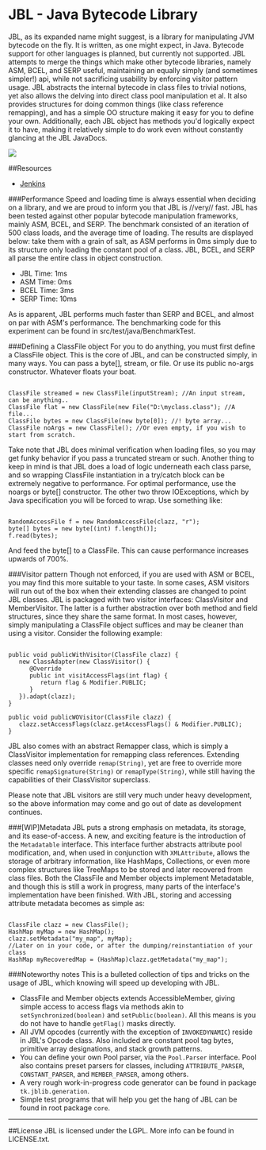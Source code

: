 JBL - Java Bytecode Library 
==========================
JBL, as its expanded name might suggest, is a library for manipulating JVM bytecode on the fly. It is written, as one might expect, in Java. Bytecode support for other languages is planned, but currently not supported. JBL attempts to merge the things which make other bytecode libraries, namely ASM, BCEL, and SERP useful, maintaining an equally simply (and sometimes simpler!) api, while not sacrificing usability by enforcing visitor pattern usage. JBL abstracts the internal bytecode in class files to trivial notions, yet also allows the delving into direct class pool manipulation et al. It also provides structures for doing common things (like class reference remapping), and has a simple OO structure making it easy for you to define your own. Additionally, each JBL object has methods you'd logically expect it to have, making it relatively simple to do work even without constantly glancing at the JBL JavaDocs.

<a href='http://jenkins-icyene.rhcloud.com/job/JBL/'><img src='http://jenkins-icyene.rhcloud.com/job/JBL/badge/icon'></a>

##Resources
* [Jenkins](http://jenkins-icyene.rhcloud.com/job/JBL/)

###Performance
Speed and loading time is always essential when deciding on a library, and we are proud to inform you that JBL is //very// fast. JBL has been tested against other popular bytecode manipulation frameworks, mainly ASM, BCEL, and SERP. The benchmark consisted of an iteration of 500 class loads, and the average time of loading. The results are displayed below: take them with a grain of salt, as ASM performs in 0ms simply due to its structure only loading the constant pool of a class. JBL, BCEL, and SERP all parse the entire class in object construction.

* JBL Time: 1ms
* ASM Time: 0ms
* BCEL Time: 3ms
* SERP Time: 10ms

As is apparent, JBL performs much faster than SERP and BCEL, and almost on par with ASM's performance. The benchmarking code for this experiment can be found in src/test/java/BenchmarkTest.

###Defining a ClassFile object
For you to do anything, you must first define a ClassFile object. This is the core of JBL, and can be constructed simply, in many ways. You can pass a byte[], stream, or file. Or use its public no-args constructor. Whatever floats your boat.

<pre lang="java"><code>
ClassFile streamed = new ClassFile(inputStream); //An input stream, can be anything..
ClassFile flat = new ClassFile(new File("D:\myclass.class"); //A file...
ClassFile bytes = new ClassFile(new byte[0]); //! byte array...
ClassFile noArgs = new ClassFile(); //Or even empty, if you wish to start from scratch.
</code></pre>

Take note that JBL does minimal verification when loading files, so you may get funky behavior if you pass a truncated stream or such. Another thing to keep in mind is that JBL does a load of logic underneath each class parse, and so wrapping ClassFile instantiation in a try/catch block can be extremely negative to performance. For optimal performance, use the noargs or byte[] constructor. The other two throw IOExceptions, which by Java specification you will be forced to wrap. Use something like:

<pre lang="java"><code>
RandomAccessFile f = new RandomAccessFile(clazz, "r");
byte[] bytes = new byte[(int) f.length()];
f.read(bytes);
</code></pre>

And feed the byte[] to a ClassFile. This can cause performance increases upwards of 700%.

###Visitor pattern
Though not enforced, if you are used with ASM or BCEL, you may find this more suitable to your taste. In some cases, ASM visitors will run out of the box when their extending classes are changed to point JBL classes. JBL is packaged with two visitor interfaces: ClassVisitor and MemberVisitor. The latter is a further abstraction over both method and field structures, since they share the same format. In most cases, however, simply manipulating a ClassFile object suffices and may be cleaner than using a visitor. Consider the following example:

<pre lang="java"><code>
public void publicWithVisitor(ClassFile clazz) {
   new ClassAdapter(new ClassVisitor() {
      @Override
	  public int visitAccessFlags(int flag) {
	     return flag & Modifier.PUBLIC;
	  }
   }).adapt(clazz);
}

public void publicWOVisitor(ClassFile clazz) {
   clazz.setAccessFlags(clazz.getAccessFlags() & Modifier.PUBLIC);
}
</code></pre>

JBL also comes with an abstract Remapper class, which is simply a ClassVisitor implementation for remapping class references. Extending classes need only override `remap(String)`, yet are free to override more specific `remapSignature(String)` or `remapType(String)`, while still having the capabilities of their ClassVisitor superclass.

Please note that JBL visitors are still very much under heavy development, so the above information may come and go out of date as development continues.

###[WIP]Metadata
JBL puts a strong emphasis on metadata, its storage, and its ease-of-access. A new, and exciting feature is the introduction of the `Metadatable` interface. This interface further abstracts attribute pool modification, and, when used in conjunction with `XMLAttribute`, allows the storage of arbitrary information, like HashMaps, Collections, or even more complex structures like TreeMaps to be stored and later recovered from class files. Both the ClassFile and Member objects implement Metadatable, and though this is still a work in progress, many parts of the interface's implementation have been finished. With JBL, storing and accessing attribute metadata becomes as simple as:

<pre lang="java"><code>
ClassFile clazz = new ClassFile();
HashMap myMap = new HashMap();
clazz.setMetadata("my_map", myMap);
//Later on in your code, or after the dumping/reinstantiation of your class
HashMap myRecoveredMap = (HashMap)clazz.getMetadata("my_map");
</code></pre>

###Noteworthy notes
This is a bulleted collection of tips and tricks on the usage of JBL, which knowing will speed up developing with JBL.

* ClassFile and Member objects extends AccessibleMember, giving simple access to access flags via methods akin to `setSynchronized(boolean)` and `setPublic(boolean)`. All this means is you do not have to handle `getFlag()` masks directly.
* All JVM opcodes (currently with the exception of `INVOKEDYNAMIC`) reside in JBL's Opcode class. Also included are constant pool tag bytes, primitive array designations, and stack growth patterns.
* You can define your own Pool parser, via the `Pool.Parser` interface. Pool also contains preset parsers for classes, including `ATTRIBUTE_PARSER`, `CONSTANT_PARSER`, and `MEMBER_PARSER`, among others.
* A very rough work-in-progress code generator can be found in package `tk.jblib.generation`.
* Simple test programs that will help you get the hang of JBL can be found in root package `core`.

---

##License 
JBL is licensed under the LGPL. More info can be found in LICENSE.txt.
